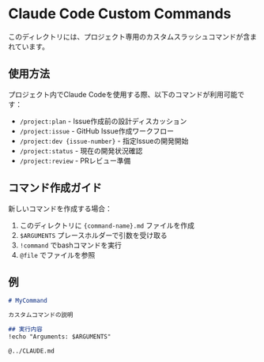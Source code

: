 # Claude Code Custom Commands

このディレクトリには、プロジェクト専用のカスタムスラッシュコマンドが含まれています。

## 使用方法

プロジェクト内でClaude Codeを使用する際、以下のコマンドが利用可能です：

- `/project:plan` - Issue作成前の設計ディスカッション
- `/project:issue` - GitHub Issue作成ワークフロー
- `/project:dev {issue-number}` - 指定Issueの開発開始
- `/project:status` - 現在の開発状況確認
- `/project:review` - PRレビュー準備

## コマンド作成ガイド

新しいコマンドを作成する場合：

1. このディレクトリに `{command-name}.md` ファイルを作成
2. `$ARGUMENTS` プレースホルダーで引数を受け取る
3. `!command` でbashコマンドを実行
4. `@file` でファイルを参照

## 例

```markdown
# MyCommand

カスタムコマンドの説明

## 実行内容
!echo "Arguments: $ARGUMENTS"

@../CLAUDE.md
```